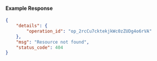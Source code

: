 <!-- Code generated for API Clients. DO NOT EDIT. -->

#### Example Response

```json
{
	"details": {
		"operation_id": "op_2rcCu7cktekjkWc0zZUDg4o6rVA"
	},
	"msg": "Resource not found",
	"status_code": 404
}
```
